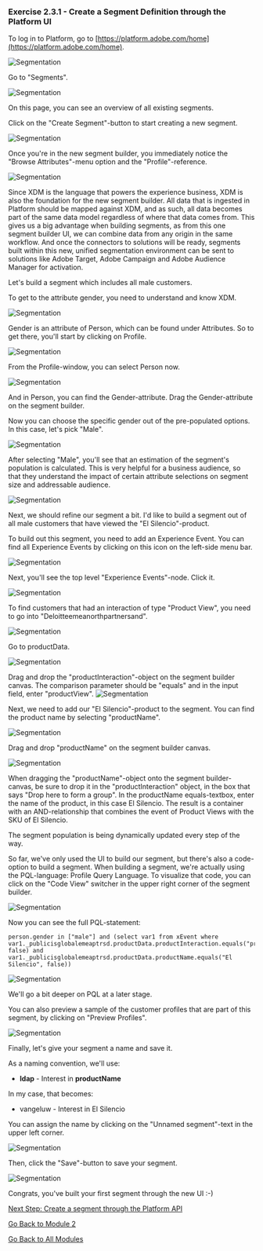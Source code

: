 ### Exercise 2.3.1 - Create a Segment Definition through the Platform UI

To log in to Platform, go to [https://platform.adobe.com/home](https://platform.adobe.com/home). 

![Segmentation](./images/platform.png)

Go to "Segments".

![Segmentation](./images/segmentation.png)

On this page, you can see an overview of all existing segments.

Click on the "Create Segment"-button to start creating a new segment.

![Segmentation](./images/createnewsegment.png)

Once you're in the new segment builder, you immediately notice the "Browse Attributes"-menu option and the "Profile"-reference.

![Segmentation](./images/segmentationui.png)

Since XDM is the language that powers the experience business, XDM is also the foundation for the new segment builder. All data that is ingested in Platform should be mapped against XDM, and as such, all data becomes part of the same data model regardless of where that data comes from. This gives us a big advantage when building segments, as from this one segment builder UI, we can combine data from any origin in the same workflow. And once the connectors to solutions will be ready, segments built within this new, unified segmentation environment can be sent to solutions like Adobe Target, Adobe Campaign and Adobe Audience Manager for activation.

Let's build a segment which includes all male customers.

To get to the attribute gender, you need to understand and know XDM. 

![Segmentation](./images/profile.png)

Gender is an attribute of Person, which can be found under Attributes. So to get there, you'll start by clicking on Profile.

![Segmentation](./images/person.png)

From the Profile-window, you can select Person now.

![Segmentation](./images/gender.png)

And in Person, you can find the Gender-attribute. Drag the Gender-attribute on the segment builder.

Now you can choose the specific gender out of the pre-populated options. In this case, let's pick "Male".

![Segmentation](./images/genderselection.png)

After selecting "Male", you'll see that an estimation of the segment's population is calculated. This is very helpful for a business audience, so that they understand the impact of certain attribute selections on segment size and addressable audience.

![Segmentation](./images/segmentpreview.png)

Next, we should refine our segment a bit. I'd like to build a segment out of all male customers that have viewed the "El Silencio"-product.

To build out this segment, you need to add an Experience Event. You can find all Experience Events by clicking on this icon on the left-side menu bar.

![Segmentation](./images/findee.png)

Next, you'll see the top level "Experience Events"-node. Click it.

![Segmentation](./images/ee.png)

To find customers that had an interaction of type "Product View", you need to go into "Deloitteemeanorthpartnersand".

![Segmentation](./images/comm_pv.png)

Go to productData.

![Segmentation](./images/proddata.png)

Drag and drop the "productInteraction"-object on the segment builder canvas. The comparison parameter should be "equals" and in the input field, enter "productView".
![Segmentation](./images/pv.png)

Next, we need to add our "El Silencio"-product to the segment. You can find the product name by selecting "productName".

![Segmentation](./images/pli.png)

Drag and drop "productName" on the segment builder canvas.

![Segmentation](./images/sku.png)

When dragging the "productName"-object onto the segment builder-canvas, be sure to drop it in the "productInteraction" object, in the box that says "Drop here to form a group".
In the productName equals-textbox, enter the name of the product, in this case El Silencio.
The result is a container with an AND-relationship that combines the event of Product Views with the SKU of El Silencio.

The segment population is being dynamically updated every step of the way.

So far, we've only used the UI to build our segment, but there's also a code-option to build a segment.
When building a segment, we're actually using the PQL-language: Profile Query Language. To visualize that code, you can click on the "Code View" switcher in the upper right corner of the segment builder.

![Segmentation](./images/codeview.png)

Now you can see the full PQL-statement:

```
person.gender in ["male"] and (select var1 from xEvent where var1._publicisglobalemeaptrsd.productData.productInteraction.equals("productView", false) and var1._publicisglobalemeaptrsd.productData.productName.equals("El Silencio", false))
```
![Segmentation](./images/pql.png)

We'll go a bit deeper on PQL at a later stage.

You can also preview a sample of the customer profiles that are part of this segment, by clicking on "Preview Profiles".

![Segmentation](./images/previewprofiles.png)

Finally, let's give your segment a name and save it.

As a naming convention, we'll use:
  * **ldap** - Interest in **productName**

In my case, that becomes:
  * vangeluw - Interest in El Silencio

You can assign the name by clicking on the "Unnamed segment"-text in the upper left corner.

![Segmentation](./images/segmentname.png)

Then, click the "Save"-button to save your segment.

![Segmentation](./images/savedsegment.png)

Congrats, you've built your first segment through the new UI :-)

[Next Step: Create a segment through the Platform API
](./ex2.md)

[Go Back to Module 2](../README.md)

[Go Back to All Modules](/../../)



